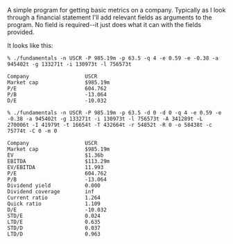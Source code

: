 A simple program for getting basic metrics on a company. Typically as I look through a financial statement I'll add relevant fields as arguments to the program. No field is required--it just does what it can with the fields provided.

It looks like this:

```
% ./fundamentals -n USCR -P 985.19m -p 63.5 -q 4 -e 0.59 -e -0.38 -a 945402t -g 133271t -i 130973t -l 756573t

Company                  USCR
Market cap               $985.19m
P/E                      604.762
P/B                      -13.064
D/E                      -10.032

% ./fundamentals -n USCR -P 985.19m -p 63.5 -d 0 -d 0 -q 4 -e 0.59 -e -0.38 -a 945402t -g 133271t -i 130973t -l 756573t -A 341289t -L 270006t -I 41979t -t 16654t -T 432664t -r 54852t -R 0 -o 58438t -c 75774t -C 0 -m 0

Company                  USCR
Market cap               $985.19m
EV                       $1.36b
EBITDA                   $113.29m
EV/EBITDA                11.993
P/E                      604.762
P/B                      -13.064
Dividend yield           0.000
Dividend coverage        inf
Current ratio            1.264
Quick ratio              1.109
D/E                      -10.032
STD/E                    0.024
LTD/E                    0.635
STD/D                    0.037
LTD/D                    0.963
```
